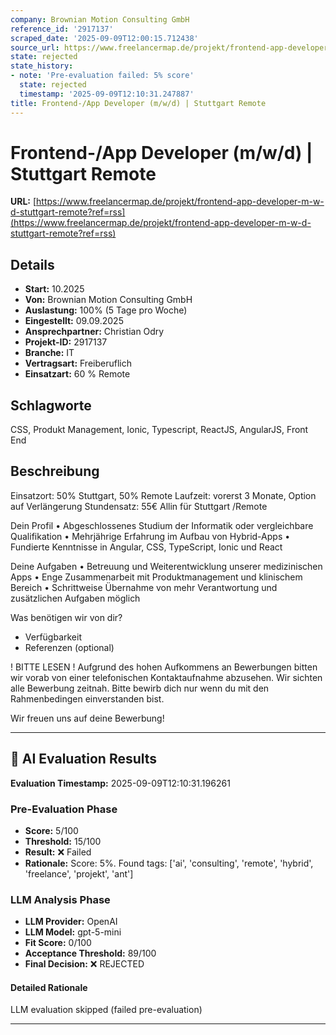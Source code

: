 ```yaml
---
company: Brownian Motion Consulting GmbH
reference_id: '2917137'
scraped_date: '2025-09-09T12:00:15.712438'
source_url: https://www.freelancermap.de/projekt/frontend-app-developer-m-w-d-stuttgart-remote?ref=rss
state: rejected
state_history:
- note: 'Pre-evaluation failed: 5% score'
  state: rejected
  timestamp: '2025-09-09T12:10:31.247887'
title: Frontend-/App Developer (m/w/d) | Stuttgart Remote
---
```



# Frontend-/App Developer (m/w/d) | Stuttgart Remote
**URL:** [https://www.freelancermap.de/projekt/frontend-app-developer-m-w-d-stuttgart-remote?ref=rss](https://www.freelancermap.de/projekt/frontend-app-developer-m-w-d-stuttgart-remote?ref=rss)
## Details
- **Start:** 10.2025
- **Von:** Brownian Motion Consulting GmbH
- **Auslastung:** 100% (5 Tage pro Woche)
- **Eingestellt:** 09.09.2025
- **Ansprechpartner:** Christian Odry
- **Projekt-ID:** 2917137
- **Branche:** IT
- **Vertragsart:** Freiberuflich
- **Einsatzart:** 60
                                                % Remote

## Schlagworte
CSS, Produkt Management, Ionic, Typescript, ReactJS, AngularJS, Front End

## Beschreibung
Einsatzort: 50% Stuttgart, 50% Remote
Laufzeit: vorerst 3 Monate, Option auf Verlängerung
Stundensatz: 55€ Allin für Stuttgart /Remote

Dein Profil
• Abgeschlossenes Studium der Informatik oder vergleichbare Qualifikation
• Mehrjährige Erfahrung im Aufbau von Hybrid-Apps
• Fundierte Kenntnisse in Angular, CSS, TypeScript, Ionic und React

Deine Aufgaben
• Betreuung und Weiterentwicklung unserer medizinischen Apps
• Enge Zusammenarbeit mit Produktmanagement und klinischem Bereich
• Schrittweise Übernahme von mehr Verantwortung und zusätzlichen Aufgaben möglich

Was benötigen wir von dir?
- Verfügbarkeit
- Referenzen (optional)

! BITTE LESEN !
Aufgrund des hohen Aufkommens an Bewerbungen bitten wir vorab von einer telefonischen Kontaktaufnahme abzusehen. Wir sichten alle Bewerbung zeitnah.
Bitte bewirb dich nur wenn du mit den Rahmenbedingen einverstanden bist.

Wir freuen uns auf deine Bewerbung!

---

## 🤖 AI Evaluation Results

**Evaluation Timestamp:** 2025-09-09T12:10:31.196261

### Pre-Evaluation Phase
- **Score:** 5/100
- **Threshold:** 15/100
- **Result:** ❌ Failed
- **Rationale:** Score: 5%. Found tags: ['ai', 'consulting', 'remote', 'hybrid', 'freelance', 'projekt', 'ant']

### LLM Analysis Phase
- **LLM Provider:** OpenAI
- **LLM Model:** gpt-5-mini
- **Fit Score:** 0/100
- **Acceptance Threshold:** 89/100
- **Final Decision:** ❌ REJECTED

#### Detailed Rationale
LLM evaluation skipped (failed pre-evaluation)

---
